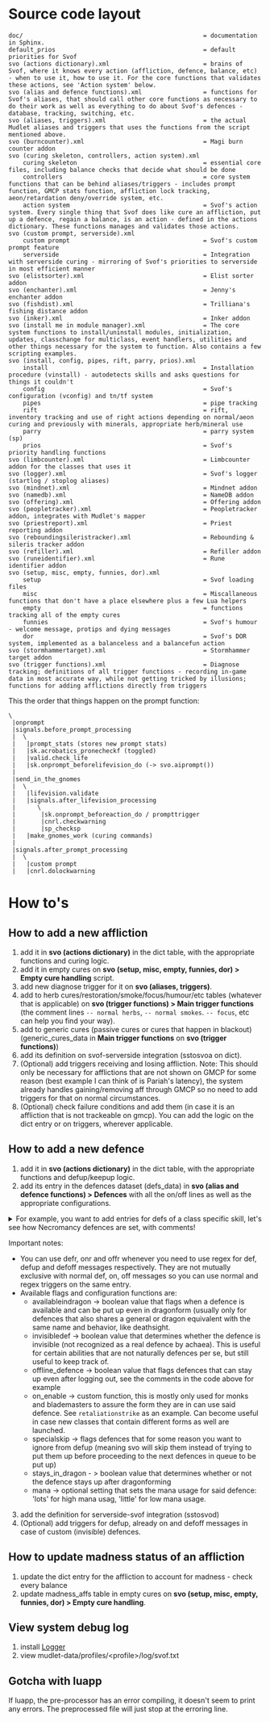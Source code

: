 
# Source code layout

    doc/                                                  = documentation in Sphinx.
    default_prios                                         = default priorities for Svof
    svo (actions dictionary).xml                          = brains of Svof, where it knows every action (affliction, defence, balance, etc) - when to use it, how to use it. For the core functions that validates these actions, see 'Action system' below.
    svo (alias and defence functions).xml                 = functions for Svof's aliases, that should call other core functions as necessary to do their work as well as everything to do about Svof's defences - database, tracking, switching, etc.
    svo (aliases, triggers).xml                           = the actual Mudlet aliases and triggers that uses the functions from the script mentioned above.
    svo (burncounter).xml                                 = Magi burn counter addon
    svo (curing skeleton, controllers, action system).xml
        curing skeleton                                   = essential core files, including balance checks that decide what should be done
        controllers                                       = core system functions that can be behind aliases/triggers - includes prompt function, GMCP stats function, affliction lock tracking, aeon/retardation deny/override system, etc.
        action system                                     = Svof's action system. Every single thing that Svof does like cure an affliction, put up a defence, regain a balance, is an action - defined in the actions dictionary. These functions manages and validates those actions.
    svo (custom prompt, serverside).xml 
        custom prompt                                     = Svof's custom prompt feature
        serverside                                        = Integration with serverside curing - mirroring of Svof's priorities to serverside in most efficient manner
    svo (elistsorter).xml                                 = Elist sorter addon
    svo (enchanter).xml                                   = Jenny's enchanter addon
    svo (fishdist).xml                                    = Trilliana's fishing distance addon
    svo (inker).xml                                       = Inker addon
    svo (install me in module manager).xml                = The core system functions to install/uninstall modules, initialization, updates, classchange for multiclass, event handlers, utilities and other things necessary for the system to function. Also contains a few scripting examples.
    svo (install, config, pipes, rift, parry, prios).xml
        install                                           = Installation procedure (vinstall) - autodetects skills and asks questions for things it couldn't
        config                                            = Svof's configuration (vconfig) and tn/tf system
        pipes                                             = pipe tracking
        rift                                              = rift, inventory tracking and use of right actions depending on normal/aeon curing and previously with minerals, appropriate herb/mineral use
        parry                                             = parry system (sp)
        prios                                             = Svof's priority handling functions
    svo (limbcounter).xml                                 = Limbcounter addon for the classes that uses it
    svo (logger).xml                                      = Svof's logger (startlog / stoplog aliases)
    svo (mindnet).xml                                     = Mindnet addon
    svo (namedb).xml                                      = NameDB addon
    svo (offering).xml                                    = Offering addon
    svo (peopletracker).xml                               = Peopletracker addon, integrates with Mudlet's mapper
    svo (priestreport).xml                                = Priest reporting addon
    svo (reboundingsileristracker).xml                    = Rebounding & sileris tracker addon
    svo (refiller).xml                                    = Refiller addon
    svo (runeidentifier).xml                              = Rune identifier addon
    svo (setup, misc, empty, funnies, dor).xml
        setup                                             = Svof loading files
        misc                                              = Miscallaneous functions that don't have a place elsewhere plus a few Lua helpers
        empty                                             = functions tracking all of the empty cures
        funnies                                           = Svof's humour - welcome message, protips and dying messages
        dor                                               = Svof's DOR system, implemented as a balanceless and a balancefun action
    svo (stormhammertarget).xml                           = Stormhammer target addon
    svo (trigger functions).xml                           = Diagnose tracking; definitions of all trigger functions - recording in-game data in most accurate way, while not getting tricked by illusions; functions for adding afflictions directly from triggers


This the order that things happen on the prompt function:

    \
     |onprompt
     |signals.before_prompt_processing
     |  \
     |   |prompt_stats (stores new prompt stats)
     |   |sk.acrobatics_pronecheckf (toggled)
     |   |valid.check_life
     |   |sk.onprompt_beforelifevision_do (-> svo.aiprompt())
     |
     |send_in_the_gnomes
     |  \
     |   |lifevision.validate
     |   |signals.after_lifevision_processing
     |      \
     |       |sk.onprompt_beforeaction_do / prompttrigger
     |       |cnrl.checkwarning
     |       |sp_checksp
     |   |make_gnomes_work (curing commands)
     |
     |signals.after_prompt_processing
     |  \
     |   |custom prompt
     |   |cnrl.dolockwarning


# How to's

## How to add a new affliction
1. add it in **svo (actions dictionary)** in the dict table, with the appropriate functions and curing logic.
1. add it in empty cures on **svo (setup, misc, empty, funnies, dor) > Empty cure handling** script.
3. add new diagnose trigger for it on **svo (aliases, triggers)**.
5. add to herb cures/restoration/smoke/focus/humour/etc tables (whatever that is applicable) on **svo (trigger functions) > Main trigger functions** (the comment lines `-- normal herbs`, `-- normal smokes`. `-- focus`, etc can help you find your way).
7. add to generic cures (passive cures or cures that happen in blackout) (generic_cures_data in **Main trigger functions** on **svo (trigger functions)**)
8. add its definition on svof-serverside integration (sstosvoa on dict).
9. (Optional) add triggers receiving and losing affliction. Note: This should only be necessary for afflictions that are not shown on GMCP for some reason (best example I can think of is Pariah's latency), the system already handles gaining/removing aff through GMCP so no need to add triggers for that on normal circumstances.
10. (Optional) check failure conditions and add them (in case it is an affliction that is not trackeable on gmcp). You can add the logic on the dict entry or on triggers, wherever applicable.

## How to add a new defence
1. add it in **svo (actions dictionary)** in the dict table, with the appropriate functions and defup/keepup logic.
2. add its entry in the defences dataset (defs_data) in **svo (alias and defence functions) > Defences**  with all the on/off lines as well as the appropriate configurations.
<details>
    <summary>For example, you want to add entries for defs of a class specific skill, let's see how Necromancy defences are set, with comments!</summary>
    
```lua
if svo.haveskillset('necromancy') then --this is important, as you don't want the defence list to be cluttered with a lot of defences that a specific class cannot put up! Always check if the skillset is available before populating it!
  defs_data:set('deathsight', { type = 'necromancy', -- the type determines from what skillset the defence will be put into, usually you want the type to be the same name as the skillset you are adding it for
    staysindragon = true, -- means that the defence will stay on even after dragonforming
    availableindragon = true, -- means it can be putup while in dragonform. For this specific case, 'deathsight' is also a general defence that can be put up in dragonform so this flag this defence so svo to not unnecessarily drop it after the defence table is repopulated upon dragonforming
    def = "Your mind has been attuned to the realm of Death.", -- the line that appears when you check DEF ingame
    on = {"Your mind is already attuned to the realm of Death.", "You shut your eyes and concentrate on the Soulrealms. A moment later, you feel inextricably linked with realm of Death."}, -- these are the lines that are fired when you put the defence up. 
    onr = "^A miasma of darkness passes over your eyes and you feel a link to the realm of Death,? form in your mind\\.$", --same as above, except that it uses regex. Use onr anytime you need regex instead of a normal trigger.
    off = {"You relax your link with the realm of Death.", "You are not linked with the realm of Death."}}) -- the lines for when the defence is dropped so svo can properly recognize it.
  defs_data:set('soulcage', { type = 'necromancy',
    staysindragon = true,
    offline_defence = true, -- means that the defence will stay on even after disconnecting. This is useful, for example, to tag defences that are items, like shadowmancy cloak or pariah blood on knife.
    on = {"Your soul is already protected by the soulcage.", "You lower the barrier between your spirit and the soulcage.", "You begin to spin a web of necromantic power about your soul, drawing on your vast reserves of life essence. Moment by moment the bonds grow stronger, until your labours are complete. Your soul is entirely safe from harm, fortified in a cage of immortal power."},
    off = {"You have not caged your soul in life essence.", "You carefully raise a barrier between your spirit and the soulcage.", "As you feel the last remnants of strength ebb from your tormented body, you close your eyes and let darkness embrace you. Suddenly, you feel your consciousness wrenched from its pitiful mortal frame and your soul is free. You feel your form shifting, warping and changing as you whirl and spiral outward, ever outward. A jolt of sensation awakens you, and you open your eyes tentatively to find yourself trapped within a physical body once more."},
    onr = [[^You may not use soulcage for another \d+ Achaean day\(s\)\.$]],
    def = "Your being is protected by the soulcage."})
  defs_data:set('deathaura', { type = 'necromancy',
    on = {"You let the blackness of your soul pour forth.", "You already possess an aura of death."},
    def = "You are emanating an aura of death.",
    off = "Your aura of death has worn off."})
  defs_data:set('shroud', { type = 'necromancy',
    on = {"Calling on your dark power, you draw a thick shroud of concealment about yourself to cover your every action.", "You draw a Shadowcloak about you and blend into your surroundings.", "You draw a cloak of the Blood Maiden about you and blend into your surroundings."},
    def = "Your actions are cloaked in secrecy.",
    off = {"Your shroud dissipates and you return to the realm of perception.", "The flash of light illuminates you - you have been discovered!"}})
  defs_data:set('lifevision', { type = 'necromancy',
    on = {"You narrow your eyes and blink rapidly, enhancing your vision to seek out sources of lifeforce in others.", "You already possess enhanced vision."},
    def = "You have enhanced your vision to be able to see traces of lifeforce."})
  defs_data:set('putrefaction', { type = 'necromancy',
    on = {"You concentrate for a moment and your flesh begins to dissolve away, becoming slimy and wet.", "You have already melted your flesh. Why do it again?"},
    def = "You are bathed in the glorious protection of decaying flesh.",
    off = "You concentrate briefly and your flesh is once again solid."})
  defs_data:set('vengeance', { type = 'necromancy',
    staysindragon = true,
    offline_defence = true,
    on = {"You swear to yourself that you will wreak vengeance on your slayer.", "Vengeance already burns within your heart, Necromancer."},
    def = "You have sworn vengeance upon those who would slay you.",
    off = {"You forswear your previous oath for vengeance, sudden forgiveness entering your heart.", "You have sworn vengeance against none, Necromancer."}})
end
```
</details>

Important notes:
- You can use defr, onr and offr whenever you need to use regex for def, defup and defoff messages respectively. They are not mutually exclusive with normal def, on, off messages so you can use normal and regex triggers on the same entry.
- Available flags and configuration functions are:
    - availableindragon -> boolean value that flags when a defence is available and can be put up even in dragonform (usually only for defences that also shares a general or dragon equivalent with the same name and behavior, like deathsight.
    - invisibledef -> boolean value that determines whether the defence is invisible (not recognized as a real defence by achaea). This is useful for certain abilities that are not naturally defences per se, but still useful to keep track of.
    - offline_defence -> boolean value that flags defences that can stay up even after logging out, see the comments in the code above for example
    - on_enable -> custom function, this is mostly only used for monks and blademasters to assure the form they are in can use said defence. See `retaliationstrike` as an example. Can become useful in case new classes that contain different forms as well are launched.
    - specialskip -> flags defences that for some reason you want to ignore from defup (meaning svo will skip them instead of trying to put them up before proceeding to the next defences in queue to be put up)
    - stays_in_dragon - > boolean value that determines whether or not the defence stays up after dragonforming
    - mana -> optional setting that sets the mana usage for said defence: 'lots' for high mana usag, 'little' for low mana usage.

3. add the definition for serverside-svof integration (sstosvod)
4. (Optional) add triggers for defup, already on and defoff messages in case of custom (invisible) defences.



## How to update madness status of an affliction
1. update the dict entry for the affliction to account for madness - check every balance
1. update madness_affs table in empty cures on **svo (setup, misc, empty, funnies, dor) > Empty cure handling**.

## View system debug log
1. install [Logger](http://forums.mudlet.org/viewtopic.php?f=6&t=1424)
1. view mudlet-data/profiles/\<profile>/log/svof.txt

## Gotcha with luapp
If luapp, the pre-processor has an error compiling, it doesn't seem to print any errors. The preprocessed file will just stop at the erroring line.
